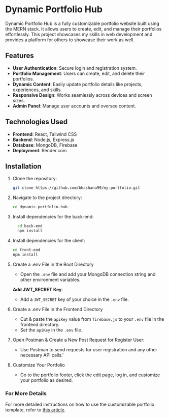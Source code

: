 # Dynamic Portfolio Hub

Dynamic Portfolio Hub is a fully customizable portfolio website built using the MERN stack. It allows users to create, edit, and manage their portfolios effortlessly. This project showcases my skills in web development and provides a platform for others to showcase their work as well.

## Features

- **User Authentication**: Secure login and registration system.
- **Portfolio Management**: Users can create, edit, and delete their portfolios.
- **Dynamic Content**: Easily update portfolio details like projects, experiences, and skills.
- **Responsive Design**: Works seamlessly across devices and screen sizes.
- **Admin Panel**: Manage user accounts and oversee content.

## Technologies Used

- **Frontend**: React,  Tailwind CSS
- **Backend**: Node.js, Express.js
- **Database**: MongoDB, Firebase
- **Deployment**: Render.com

## Installation

1. Clone the repository:
   ```bash
   git clone https://github.com/bhashana99/my-portfolio.git

2. Navigate to the project directory:
   ```bash
   cd dynamic-portfolio-hub
3. Install dependencies for the back-end:
    ```bash
      cd back-end
      npm install
4. Install dependencies for the client:
   ```bash
   cd front-end
   npm install
5. Create a .env File in the Root Directory
   - Open the `.env` file and add your MongoDB connection string and other environment variables.

    **Add JWT_SECRET Key**:
   - Add a `JWT_SECRET` key of your choice in the `.env` file.
  
6. Create a .env File in the Frontend Directory
   - Cut & paste the `apiKey` value from `firebase.js` to your `.env` file in the frontend directory.
   - Set the `apiKey` in the `.env` file.
7. Open Postman & Create a New Post Request for Register User:
   - Use Postman to send requests for user registration and any other necessary API calls.'
8. Customize Your Portfolio
   - Go to the portfolio footer, click the edit page, log in, and customize your portfolio as desired.

### For More Details

For more detailed instructions on how to use the customizable portfolio template, refer to [this article](https://medium.com/@bhashanachamodya99/how-to-use-my-customizable-portfolio-template-55d82c6cec90).
